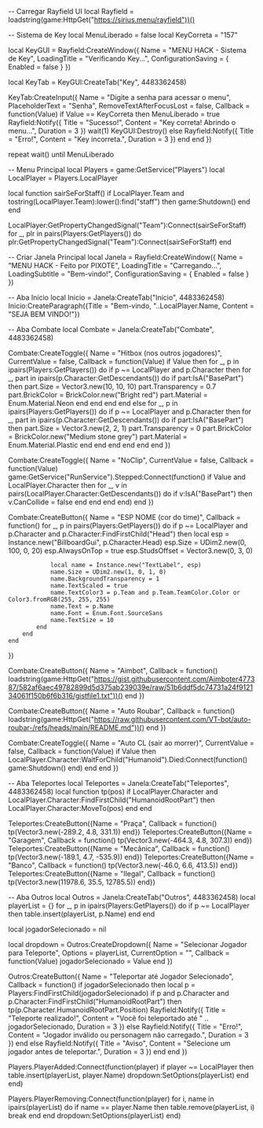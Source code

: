 -- Carregar Rayfield UI
local Rayfield = loadstring(game:HttpGet("https://sirius.menu/rayfield"))()

-- Sistema de Key
local MenuLiberado = false
local KeyCorreta = "157"

local KeyGUI = Rayfield:CreateWindow({
    Name = "MENU HACK - Sistema de Key",
    LoadingTitle = "Verificando Key...",
    ConfigurationSaving = { Enabled = false }
})

local KeyTab = KeyGUI:CreateTab("Key", 4483362458)

KeyTab:CreateInput({
    Name = "Digite a senha para acessar o menu",
    PlaceholderText = "Senha",
    RemoveTextAfterFocusLost = false,
    Callback = function(Value)
        if Value == KeyCorreta then
            MenuLiberado = true
            Rayfield:Notify({
                Title = "Sucesso!",
                Content = "Key correta! Abrindo o menu...",
                Duration = 3
            })
            wait(1)
            KeyGUI:Destroy()
        else
            Rayfield:Notify({
                Title = "Erro!",
                Content = "Key incorreta.",
                Duration = 3
            })
        end
    end
})

repeat wait() until MenuLiberado

-- Menu Principal
local Players = game:GetService("Players")
local LocalPlayer = Players.LocalPlayer

local function sairSeForStaff()
    if LocalPlayer.Team and tostring(LocalPlayer.Team):lower():find("staff") then
        game:Shutdown()
    end
end

LocalPlayer:GetPropertyChangedSignal("Team"):Connect(sairSeForStaff)
for _, plr in pairs(Players:GetPlayers()) do
    plr:GetPropertyChangedSignal("Team"):Connect(sairSeForStaff)
end

-- Criar Janela Principal
local Janela = Rayfield:CreateWindow({
    Name = "MENU HACK - Feito por PIXOTE",
    LoadingTitle = "Carregando...",
    LoadingSubtitle = "Bem-vindo!",
    ConfigurationSaving = { Enabled = false }
})

-- Aba Início
local Inicio = Janela:CreateTab("Início", 4483362458)
Inicio:CreateParagraph({Title = "Bem-vindo, "..LocalPlayer.Name, Content = "SEJA BEM VINDO!"})

-- Aba Combate
local Combate = Janela:CreateTab("Combate", 4483362458)

Combate:CreateToggle({
    Name = "Hitbox (nos outros jogadores)",
    CurrentValue = false,
    Callback = function(Value)
        if Value then
            for _, p in ipairs(Players:GetPlayers()) do
                if p ~= LocalPlayer and p.Character then
                    for _, part in ipairs(p.Character:GetDescendants()) do
                        if part:IsA("BasePart") then
                            part.Size = Vector3.new(10, 10, 10)
                            part.Transparency = 0.7
                            part.BrickColor = BrickColor.new("Bright red")
                            part.Material = Enum.Material.Neon
                        end
                    end
                end
            end
        else
            for _, p in ipairs(Players:GetPlayers()) do
                if p ~= LocalPlayer and p.Character then
                    for _, part in ipairs(p.Character:GetDescendants()) do
                        if part:IsA("BasePart") then
                            part.Size = Vector3.new(2, 2, 1)
                            part.Transparency = 0
                            part.BrickColor = BrickColor.new("Medium stone grey")
                            part.Material = Enum.Material.Plastic
                        end
                    end
                end
            end
        end
    end
})

Combate:CreateToggle({
    Name = "NoClip",
    CurrentValue = false,
    Callback = function(Value)
        game:GetService("RunService").Stepped:Connect(function()
            if Value and LocalPlayer.Character then
                for _, v in pairs(LocalPlayer.Character:GetDescendants()) do
                    if v:IsA("BasePart") then
                        v.CanCollide = false
                    end
                end
            end
        end)
    end
})

Combate:CreateButton({
    Name = "ESP NOME (cor do time)",
    Callback = function()
        for _, p in pairs(Players:GetPlayers()) do
            if p ~= LocalPlayer and p.Character and p.Character:FindFirstChild("Head") then
                local esp = Instance.new("BillboardGui", p.Character.Head)
                esp.Size = UDim2.new(0, 100, 0, 20)
                esp.AlwaysOnTop = true
                esp.StudsOffset = Vector3.new(0, 3, 0)

                local name = Instance.new("TextLabel", esp)
                name.Size = UDim2.new(1, 0, 1, 0)
                name.BackgroundTransparency = 1
                name.TextScaled = true
                name.TextColor3 = p.Team and p.Team.TeamColor.Color or Color3.fromRGB(255, 255, 255)
                name.Text = p.Name
                name.Font = Enum.Font.SourceSans
                name.TextSize = 10
            end
        end
    end
})

Combate:CreateButton({
    Name = "Aimbot",
    Callback = function()
        loadstring(game:HttpGet("https://gist.githubusercontent.com/Aimboter477387/582af6aec49782899d5d375ab239039e/raw/51b6ddf5dc74731a24f912134061f150b6f6b316/gistfile1.txt"))()
    end
})

Combate:CreateButton({
    Name = "Auto Roubar",
    Callback = function()
        loadstring(game:HttpGet("https://raw.githubusercontent.com/VT-bot/auto-roubar-/refs/heads/main/README.md"))()
    end
})

Combate:CreateToggle({
    Name = "Auto CL (sair ao morrer)",
    CurrentValue = false,
    Callback = function(Value)
        if Value then
            LocalPlayer.Character:WaitForChild("Humanoid").Died:Connect(function()
                game:Shutdown()
            end)
        end
    end
})

-- Aba Teleportes
local Teleportes = Janela:CreateTab("Teleportes", 4483362458)
local function tp(pos)
    if LocalPlayer.Character and LocalPlayer.Character:FindFirstChild("HumanoidRootPart") then
        LocalPlayer.Character:MoveTo(pos)
    end
end

Teleportes:CreateButton({Name = "Praça", Callback = function() tp(Vector3.new(-289.2, 4.8, 331.1)) end})
Teleportes:CreateButton({Name = "Garagem", Callback = function() tp(Vector3.new(-464.3, 4.8, 307.3)) end})
Teleportes:CreateButton({Name = "Mecânica", Callback = function() tp(Vector3.new(-189.1, 4.7, -535.9)) end})
Teleportes:CreateButton({Name = "Banco", Callback = function() tp(Vector3.new(-46.0, 6.6, 413.5)) end})
Teleportes:CreateButton({Name = "Ilegal", Callback = function() tp(Vector3.new(11978.6, 35.5, 12785.5)) end})

-- Aba Outros
local Outros = Janela:CreateTab("Outros", 4483362458)
local playerList = {}
for _, p in ipairs(Players:GetPlayers()) do
    if p ~= LocalPlayer then
        table.insert(playerList, p.Name)
    end
end

local jogadorSelecionado = nil

local dropdown = Outros:CreateDropdown({
    Name = "Selecionar Jogador para Teleporte",
    Options = playerList,
    CurrentOption = "",
    Callback = function(Value)
        jogadorSelecionado = Value
    end
})

Outros:CreateButton({
    Name = "Teleportar até Jogador Selecionado",
    Callback = function()
        if jogadorSelecionado then
            local p = Players:FindFirstChild(jogadorSelecionado)
            if p and p.Character and p.Character:FindFirstChild("HumanoidRootPart") then
                tp(p.Character.HumanoidRootPart.Position)
                Rayfield:Notify({
                    Title = "Teleporte realizado!",
                    Content = "Você foi teleportado até " .. jogadorSelecionado,
                    Duration = 3
                })
            else
                Rayfield:Notify({
                    Title = "Erro!",
                    Content = "Jogador inválido ou personagem não carregado.",
                    Duration = 3
                })
            end
        else
            Rayfield:Notify({
                Title = "Aviso",
                Content = "Selecione um jogador antes de teleportar.",
                Duration = 3
            })
        end
    end
})

Players.PlayerAdded:Connect(function(player)
    if player ~= LocalPlayer then
        table.insert(playerList, player.Name)
        dropdown:SetOptions(playerList)
    end
end)

Players.PlayerRemoving:Connect(function(player)
    for i, name in ipairs(playerList) do
        if name == player.Name then
            table.remove(playerList, i)
            break
        end
    end
    dropdown:SetOptions(playerList)
end)
